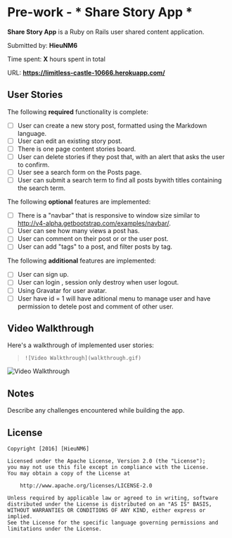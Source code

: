 # Pre-work - * Share Story App *


**Share Story App** is a Ruby on Rails user shared content  application.

Submitted by: **HieuNM6**

Time spent: **X** hours spent in total

URL: **https://limitless-castle-10666.herokuapp.com/**

## User Stories

The following **required** functionality is complete:

* [ ] User can create a new story post, formatted using the Markdown language.
* [ ] User can edit an existing story post.
* [ ] There is one page content stories board.
* [ ] User can delete stories if they post that, with an alert that asks the user to confirm.
* [ ] User see a search form on the Posts page.
* [ ] User can submit a search term to find all posts bywith titles containing the search term.

The following **optional** features are implemented:
* [ ] There is a "navbar" that is responsive to window size similar to http://v4-alpha.getbootstrap.com/examples/navbar/.
* [ ] User can see how many views a post has.
* [ ] User can comment on their post or or the user post.
* [ ] User can add "tags" to a post, and filter posts by tag.

The following **additional** features are implemented:

- [ ] User can sign up.
- [ ] User can login , session only destroy when user logout.
- [ ] Using Gravatar for user avatar.
- [ ] User have id = 1 will have aditional menu to manage user and have permission to detele post and comment of other user.
## Video Walkthrough

Here's a walkthrough of implemented user stories:

> `![Video Walkthrough](walkthrough.gif)`

![Video Walkthrough](/path/to/your/gif/file)

## Notes

Describe any challenges encountered while building the app.

## License

    Copyright [2016] [HieuNM6]

    Licensed under the Apache License, Version 2.0 (the "License");
    you may not use this file except in compliance with the License.
    You may obtain a copy of the License at

        http://www.apache.org/licenses/LICENSE-2.0

    Unless required by applicable law or agreed to in writing, software
    distributed under the License is distributed on an "AS IS" BASIS,
    WITHOUT WARRANTIES OR CONDITIONS OF ANY KIND, either express or implied.
    See the License for the specific language governing permissions and
    limitations under the License.
